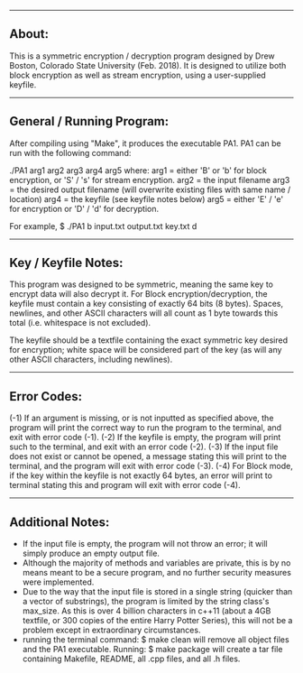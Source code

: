 
---------------------------
About:
---------------------------
This is a symmetric encryption / decryption program designed by Drew Boston, Colorado State University (Feb. 2018). It is designed to utilize both block encryption as well as stream encryption, using a user-supplied keyfile.

---------------------------
General / Running Program:
---------------------------
After compiling using "Make", it produces the executable PA1. PA1 can be run with the following command:

./PA1 arg1 arg2 arg3 arg4 arg5
where:
arg1 = either 'B' or 'b' for block encryption, or 'S' / 's' for stream encryption.
arg2 = the input filename
arg3 = the desired output filename (will overwrite existing files with same name / location)
arg4 = the keyfile (see keyfile notes below)
arg5 = either 'E' / 'e' for encryption or 'D' / 'd' for decryption. 

For example, 
$ ./PA1 b input.txt output.txt key.txt d

---------------------------
Key / Keyfile Notes:
---------------------------
This program was designed to be symmetric, meaning the same key to encrypt data will also decrypt it. For Block encryption/decryption, the keyfile must contain a key consisting of exactly 64 bits (8 bytes). Spaces, newlines, and other ASCII characters will all count as 1 byte towards this total (i.e. whitespace is not excluded). 

The keyfile should be a textfile containing the exact symmetric key desired for encryption; white space will be considered part of the key (as will any other ASCII characters, including newlines).

---------------------------
Error Codes:
---------------------------
(-1) If an argument is missing, or is not inputted as specified above, the program will print the correct way to run the program to the terminal, and exit with error code (-1). 
(-2) If the keyfile is empty, the program will print such to the terminal, and exit with an error code (-2).
(-3) If the input file does not exist or cannot be opened, a message stating this will print to the terminal, and the program will exit with error code (-3). 
(-4) For Block mode, if the key within the keyfile is not exactly 64 bytes, an error will print to terminal stating this and program will exit with error code (-4).

---------------------------
Additional Notes:
---------------------------
* If the input file is empty, the program will not throw an error; it will simply produce an empty output file.
* Although the majority of methods and variables are private, this is by no means meant to be a secure program, and no further security measures were implemented.
* Due to the way that the input file is stored in a single string (quicker than a vector of substrings), the program is limited by the string class's max_size. As this is over 4 billion characters in c++11 (about a 4GB textfile, or 300 copies of the entire Harry Potter Series), this will not be a problem except in extraordinary circumstances.
* running the terminal command:
$ make clean
will remove all object files and the PA1 executable. Running:
$ make package
will create a tar file containing Makefile, README, all .cpp files, and all .h files.


